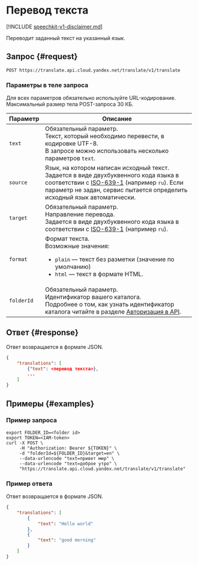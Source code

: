 # Перевод текста

[!INCLUDE [speechkit-v1-disclaimer.md](../../../_includes/speechkit-v1-disclaimer.md)]

Переводит заданный текст на указанный язык.

## Запрос {#request}

```
POST https://translate.api.cloud.yandex.net/translate/v1/translate
```

### Параметры в теле запроса

Для всех параметров обязательно используйте URL-кодирование. Максимальный размер тела POST-запроса 30 КБ.


Параметр | Описание
----- | -----
`text` | Обязательный параметр.<br/>Текст, который необходимо перевести, в кодировке UTF-8.<br/>В запросе можно использовать несколько параметров `text`.
`source` | Язык, на котором написан исходный текст.<br/>Задается в виде двухбуквенного кода языка в соответствии с [ISO-639-1](https://en.wikipedia.org/wiki/ISO_639-1) (например `ru`). Если параметр не задан, сервис пытается определить исходный язык автоматически.
`target` | Обязательный параметр.<br/>Направление перевода.<br/>Задается в виде двухбуквенного кода языка в соответствии с [ISO-639-1](https://en.wikipedia.org/wiki/ISO_639-1) (например `ru`).
`format` | Формат текста.<br/>Возможные значения:<br/><ul><li>`plain` — текст без разметки (значение по умолчанию)</li><li>`html` — текст в формате HTML.</li></ul>
`folderId` | Обязательный параметр.<br/>Идентификатор вашего каталога.<br/>Подробнее о том, как узнать идентификатор каталога читайте в разделе [Авторизация в API](../../concepts/auth.md).



## Ответ {#response}

Ответ возвращается в формате JSON.

```json
{
    "translations": [
        {"text": <перевод текста>},
        ...
    ]
}
```


## Примеры {#examples}

### Пример запроса

```httpget
export FOLDER_ID=<folder id>
export TOKEN=<IAM-token>
curl -X POST \
     -H "Authorization: Bearer ${TOKEN}" \
     -d "folderId=${FOLDER_ID}&target=en" \
     --data-urlencode "text=привет мир" \
     --data-urlencode "text=доброе утро" \
     "https://translate.api.cloud.yandex.net/translate/v1/translate"
```

### Пример ответа

Ответ возвращается в формате JSON.

```json
{
    "translations": [
        {
            "text": "Hello world"
        },
        {
            "text": "good morning"
        }
    ]
}
```

